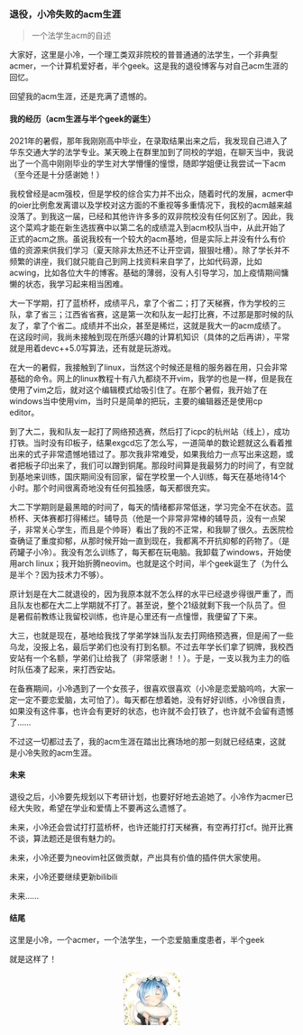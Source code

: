 ### 退役，小冷失败的acm生涯

> 一个法学生acm的自述

大家好，这里是小冷，一个理工类双非院校的普普通通的法学生，一个非典型acmer，一个计算机爱好者，半个geek。这是我的退役博客与对自己acm生涯的回忆。

回望我的acm生涯，还是充满了遗憾的。

#### 我的经历（acm生涯与半个geek的诞生）

2021年的暑假，那年我刚刚高中毕业，在录取结果出来之后，我发现自己进入了华东交通大学的法学专业。某天晚上在群里加到了同校的学姐，在聊天当中，我说出了一个高中刚刚毕业的学生对大学懵懂的憧憬，随即学姐便让我尝试一下acm（至今还是十分感谢她！）

我校曾经是acm强校，但是学校的综合实力并不出众，随着时代的发展，acmer中的oier比例愈发离谱以及学校对这方面的不重视等多重情况下，我校的acm越来越没落了。到我这一届，已经和其他许许多多的双非院校没有任何区别了。因此，我这个菜鸡才能在新生选拔赛中以第二名的成绩混入到acm校队当中，从此开始了正式的acm之旅。虽说我校有一个较大的acm基地，但是实际上并没有什么有价值的资源来供我们学习（夏天除非太热还不让开空调，狠狠吐槽）。除了学长并不频繁的讲座，我们就只能自己到网上找资料来自学了，比如代码源，比如acwing，比如各位大牛的博客。基础的薄弱，没有人引导学习，加上疫情期间慵懒的状态，我学习起来相当困难。

大一下学期，打了蓝桥杯，成绩平凡，拿了个省二；打了天梯赛，作为学校的三队，拿了省三；江西省省赛，这是第一次和队友一起打比赛，不过那是那时候的队友了，拿了个省二。成绩并不出众，甚至是稀烂，这就是我大一的acm成绩了。在这段时间，我尚未接触到现在所感兴趣的计算机知识（具体的之后再讲），平常就是用着devc++5.0写算法，还有就是玩游戏。

在大一的暑假，我接触到了linux，当然这个时候还是租的服务器在用，只会非常基础的命令。网上的linux教程十有八九都绕不开vim，我学的也是一样，但是我在使用了vim之后，就对这个编辑模式给吸引住了。在那个暑假，我开始了在windows当中使用vim，当时只是简单的把玩，主要的编辑器还是使用cp editor。

到了大二，我和队友一起打了网络预选赛，然后打了icpc的杭州站（线上），成功打铁。当时没有印板子，结果exgcd忘了怎么写，一道简单的数论题就这么看着推出来的式子非常遗憾地错过了。那次我非常难受，如果我给力一点写出来这题，或者把板子印出来了，我们可以蹭到铜尾。那段时间算是我最努力的时间了，有空就到基地来训练，国庆期间没有回家，留在学校里一个人训练，每天在基地待14个小时。那个时间很离奇地没有任何孤独感，每天都很充实。

大二下学期则是最黑暗的时间了，每天的情绪都非常低迷，学习完全不在状态。蓝桥杯、天体赛都打得稀烂。辅导员（他是一个非常非常棒的辅导员，没有一点架子，非常关心学生，而且是个帅哥）看出了我的不正常，和我聊了很久。去医院检查确证了重度抑郁，从那时候开始一直到现在，我都离不开抗抑郁的药物了。（是药罐子小冷）。我没有怎么训练了，每天都在玩电脑。我卸载了windows，开始使用arch linux；我开始折腾neovim。也就是这个时间，半个geek诞生了（为什么是半个？因为技术力不够）。

原计划是在大二就退役的，因为我原本就不怎么样的水平已经退步得很严重了，而且队友也都在大二上学期就不打了。甚至说，整个21级就剩下我一个队员了。但是暑假前教练让我留校训练，也许是心里还有一点憧憬，我便留了下来。

大三，也就是现在，基地给我找了学弟学妹当队友去打网络预选赛，但是闹了一些乌龙，没报上名，最后学弟们也没有打到名额。不过去年学长们拿了铜牌，我校西安站有一个名额，学弟们让给我了（非常感谢！！）。于是，一支以我为主力的临时队伍凑了起来，来打西安站。

在备赛期间，小冷遇到了一个女孩子，很喜欢很喜欢（小冷是恋爱脑呜呜，大家一定一定不要恋爱脑，太可怕了）。每天都在想着她，没有好好训练，小冷很自责，如果没有这件事，也许会有更好的状态，也许就不会打铁了，也许就不会留有遗憾了……

不过这一切都过去了，我的acm生涯在踏出比赛场地的那一刻就已经结束，这就是小冷失败的acm生涯。

#### 未来

退役之后，小冷要先规划以下考研计划，也要好好地去追她了。小冷作为acmer已经大失败，希望在学业和爱情上不要再这么遗憾了。

未来，小冷还会尝试打打蓝桥杯，也许还能打打天梯赛，有空再打打cf。抛开比赛不谈，算法题还是很有魅力的。

未来，小冷还要为neovim社区做贡献，产出具有价值的插件供大家使用。

未来，小冷还要继续更新bilibili

未来……

#### 结尾

这里是小冷，一个acmer，一个法学生，一个恋爱脑重度患者，半个geek

就是这样了！

<div align="center">
    <img src="./pic/rem.png" width="20%">
</div>

